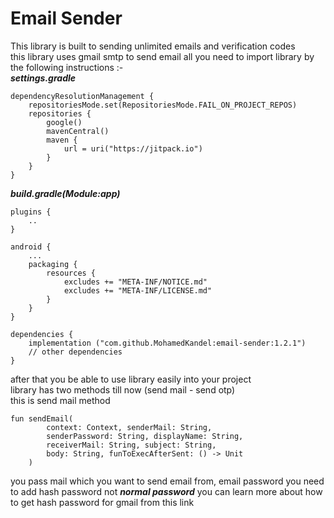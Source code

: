 # Email Sender
This library is built to sending unlimited emails and verification codes<br>
this library uses gmail smtp to send email all you need to import library by the following instructions :-<br>
***settings.gradle***
```
dependencyResolutionManagement {
    repositoriesMode.set(RepositoriesMode.FAIL_ON_PROJECT_REPOS)
    repositories {
        google()
        mavenCentral()
        maven {
            url = uri("https://jitpack.io")
        }
    }
}
```
***build.gradle(Module:app)***
```
plugins {
    ..
}

android {
    ...
    packaging {
        resources {
            excludes += "META-INF/NOTICE.md"
            excludes += "META-INF/LICENSE.md"
        }
    }
}

dependencies {
    implementation ("com.github.MohamedKandel:email-sender:1.2.1")
    // other dependencies
}
```
after that you be able to use library easily into your project<br>
library has two methods till now (send mail - send otp)<br>
this is send mail method
```
fun sendEmail(
        context: Context, senderMail: String,
        senderPassword: String, displayName: String,
        receiverMail: String, subject: String,
        body: String, funToExecAfterSent: () -> Unit
    )
```
you pass mail which you want to send email from, email password you need to add hash password not ***normal password***
you can learn more about how to get hash password for gmail from this link
